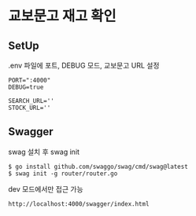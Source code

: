 # 교보문고 재고 확인

## SetUp

.env 파일에 포트, DEBUG 모드, 교보문고 URL 설정

```
PORT=":4000"
DEBUG=true

SEARCH_URL=''
STOCK_URL=''
```

## Swagger

swag 설치 후 swag init

```
$ go install github.com/swaggo/swag/cmd/swag@latest
$ swag init -g router/router.go
```

dev 모드에서만 접근 가능

```
http://localhost:4000/swagger/index.html
```
